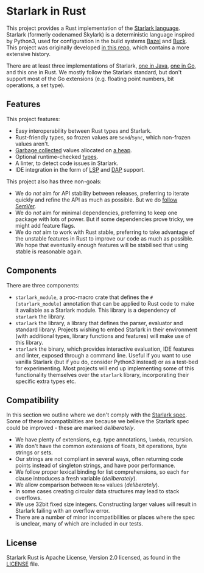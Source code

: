 # Starlark in Rust

This project provides a Rust implementation of the [Starlark language](https://github.com/bazelbuild/starlark/blob/master/spec.md). Starlark (formerly codenamed Skylark) is a deterministic language inspired by Python3, used for configuration in the build systems [Bazel](https://bazel.build) and [Buck](https://buck.build). This project was originally developed [in this repo](https://github.com/google/starlark-rust), which contains a more extensive history.

There are at least three implementations of Starlark, [one in Java](https://github.com/bazelbuild/starlark), [one in Go](https://github.com/google/starlark-go), and this one in Rust. We mostly follow the Starlark standard, but don't support most of the Go extensions (e.g. floating point numbers, bit operations, a set type).

## Features

This project features:

* Easy interoperability between Rust types and Starlark.
* Rust-friendly types, so frozen values are `Send`/`Sync`, which non-frozen values aren't.
* [Garbage collected](docs/gc.md) values allocated on [a heap](docs/heap.md).
* Optional runtime-checked [types](docs/types.md).
* A linter, to detect code issues in Starlark.
* IDE integration in the form of [LSP](https://microsoft.github.io/language-server-protocol/) and [DAP](https://microsoft.github.io/debug-adapter-protocol/) support.

This project also has three non-goals:

* We do _not_ aim for API stability between releases, preferring to iterate quickly and refine the API as much as possible. But we do [follow SemVer](https://doc.rust-lang.org/cargo/reference/semver.html).
* We do _not_ aim for minimal dependencies, preferring to keep one package with lots of power. But if some dependencies prove tricky, we might add feature flags.
* We do _not_ aim to work with Rust stable, preferring to take advantage of the unstable features in Rust to improve our code as much as possible. We hope that eventually enough features will be stabilised that using stable is reasonable again.

## Components

There are three components:

* `starlark_module`, a proc-macro crate that defines the `#[starlark_module]` annotation that can be applied to Rust code to make it available as a Starlark module. This library is a dependency of `starlark` the library.
* `starlark` the library, a library that defines the parser, evaluator and standard library. Projects wishing to embed Starlark in their environment (with additional types, library functions and features) will make use of this library.
* `starlark` the binary, which provides interactive evaluation, IDE features and linter, exposed through a command line. Useful if you want to use vanilla Starlark (but if you do, consider Python3 instead) or as a test-bed for experimenting. Most projects will end up implementing some of this functionality themselves over the `starlark` library, incorporating their specific extra types etc.

## Compatibility

In this section we outline where we don't comply with the [Starlark spec](https://github.com/bazelbuild/starlark/blob/master/spec.md). Some of these incompatiblities are because we believe the Starlark spec could be improved - these are marked _deliberately_.

* We have plenty of extensions, e.g. type annotations, `lambda`, recursion.
* We don't have the common extensions of floats, bit operations, byte strings or sets.
* Our strings are not compliant in several ways, often returning code points instead of singleton strings, and have poor performance.
* We follow proper lexical binding for list comprehensions, so each `for` clause introduces a fresh variable (_deliberately_).
* We allow comparison between `None` values (_deliberately_).
* In some cases creating circular data structures may lead to stack overflows.
* We use 32bit fixed size integers. Constructing larger values will result in Starlark failing with an overflow error.
* There are a number of minor incompatibilities or places where the spec is unclear, many of which are included in our tests.

## License

Starlark Rust is Apache License, Version 2.0 licensed, as found in the [LICENSE](LICENSE) file.
